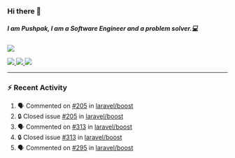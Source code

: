 ### Hi there 👋

##### I am Pushpak, I am a Software Engineer and a problem solver.💻

<a href='https://twitter.com/pushpak1300'><a href="https://pushpak1300.me/" target="_blank">
  <img src="https://img.shields.io/badge/website-%23E34F26.svg?&style=for-the-badge" />
</a> 
 
 <a href="https://twitter.com/pushpak1300" target="_blank">
  <img src="https://img.shields.io/badge/twitter-%231DA1F2.svg?&style=for-the-badge&logo=twitter&logoColor=white" />
</a> 

<a href="https://www.linkedin.com/in/pushpak-c-286b17b1/" target="_blank">
  <img src="https://img.shields.io/badge/linkedin-%230077B5.svg?&style=for-the-badge&logo=linkedin&logoColor=white" />
</a> 

<a href="https://dev.to/pushpak1300/" target="_blank">
  <img src="http://img.shields.io/badge/dev.to-gray?style=for-the-badge&logo=dev.to&?logoColor=white?logoWidth=100?label=" />
</a> 


</p>

---

### ⚡ Recent Activity

<!--START_SECTION:activity-->
1. 🗣 Commented on [#205](https://github.com/laravel/boost/issues/205#issuecomment-3432432733) in [laravel/boost](https://github.com/laravel/boost)
2. 🔒 Closed issue [#205](https://github.com/laravel/boost/issues/205) in [laravel/boost](https://github.com/laravel/boost)
3. 🗣 Commented on [#313](https://github.com/laravel/boost/issues/313#issuecomment-3431929950) in [laravel/boost](https://github.com/laravel/boost)
4. 🔒 Closed issue [#313](https://github.com/laravel/boost/issues/313) in [laravel/boost](https://github.com/laravel/boost)
5. 🗣 Commented on [#295](https://github.com/laravel/boost/issues/295#issuecomment-3427276054) in [laravel/boost](https://github.com/laravel/boost)
<!--END_SECTION:activity-->
